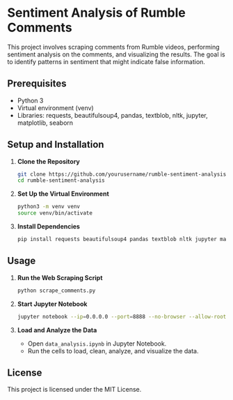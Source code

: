 # Sentiment Analysis of Rumble Comments

This project involves scraping comments from Rumble videos, performing sentiment analysis on the comments, and visualizing the results. The goal is to identify patterns in sentiment that might indicate false information.

## Prerequisites

- Python 3
- Virtual environment (venv)
- Libraries: requests, beautifulsoup4, pandas, textblob, nltk, jupyter, matplotlib, seaborn

## Setup and Installation

1. **Clone the Repository**
    ```bash
    git clone https://github.com/yourusername/rumble-sentiment-analysis.git
    cd rumble-sentiment-analysis
    ```

2. **Set Up the Virtual Environment**
    ```bash
    python3 -m venv venv
    source venv/bin/activate
    ```

3. **Install Dependencies**
    ```bash
    pip install requests beautifulsoup4 pandas textblob nltk jupyter matplotlib seaborn
    ```

## Usage

1. **Run the Web Scraping Script**
    ```bash
    python scrape_comments.py
    ```

2. **Start Jupyter Notebook**
    ```bash
    jupyter notebook --ip=0.0.0.0 --port=8888 --no-browser --allow-root
    ```

3. **Load and Analyze the Data**
    - Open `data_analysis.ipynb` in Jupyter Notebook.
    - Run the cells to load, clean, analyze, and visualize the data.

## License

This project is licensed under the MIT License.
